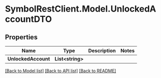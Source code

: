# SymbolRestClient.Model.UnlockedAccountDTO

## Properties

Name | Type | Description | Notes
------------ | ------------- | ------------- | -------------
**UnlockedAccount** | **List&lt;string&gt;** |  | 

[[Back to Model list]](../README.md#documentation-for-models) [[Back to API list]](../README.md#documentation-for-api-endpoints) [[Back to README]](../README.md)


